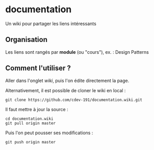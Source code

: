 # documentation

Un wiki pour partager les liens intéressants

## Organisation

Les liens sont rangés par **module** (ou "cours"), ex. : Design Patterns

## Comment l'utiliser ?

Aller dans l'onglet *wiki*, puis l'on édite directement la page.

Alternativement, il est possible de cloner le wiki en local :

    git clone https://github.com/cdev-191/documentation.wiki.git
    
Il faut mettre à jour la source :

    cd documentation.wiki
    git pull origin master

Puis l'on peut pousser ses modifications :
  
    git push origin master
